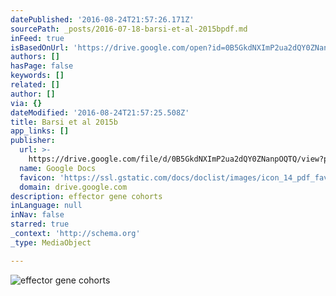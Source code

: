 ```yaml
---
datePublished: '2016-08-24T21:57:26.171Z'
sourcePath: _posts/2016-07-18-barsi-et-al-2015bpdf.md
inFeed: true
isBasedOnUrl: 'https://drive.google.com/open?id=0B5GkdNXImP2ua2dQY0ZNanpOQTQ'
authors: []
hasPage: false
keywords: []
related: []
author: []
via: {}
dateModified: '2016-08-24T21:57:25.508Z'
title: Barsi et al 2015b
app_links: []
publisher:
  url: >-
    https://drive.google.com/file/d/0B5GkdNXImP2ua2dQY0ZNanpOQTQ/view?pref=2&pli=1
  name: Google Docs
  favicon: 'https://ssl.gstatic.com/docs/doclist/images/icon_14_pdf_favicon.ico'
  domain: drive.google.com
description: effector gene cohorts
inLanguage: null
inNav: false
starred: true
_context: 'http://schema.org'
_type: MediaObject

---
```

![effector gene cohorts](https://imgflo.herokuapp.com/graph/vahj1ThiexotieMo/c3b87cd4ae769ab009bb4f2e47f0103e/croprotate.jpg?cropheight=840&cropwidth=1920&degrees=0&input=https%3A%2F%2Fthe-grid-user-content.s3-us-west-2.amazonaws.com%2Fa079bc92-472f-4a52-97d0-9e222d762d77.jpg&x=0&y=120)